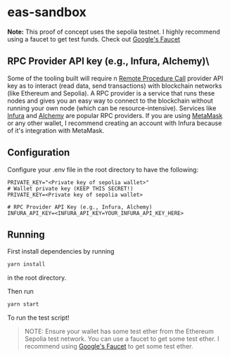 # eas-sandbox

**Note:** This proof of concept uses the sepolia testnet. I highly recommend using a faucet to get test funds. Check out [Google&#39;s Faucet](https://cloud.google.com/application/web3/faucet/ethereum/sepolia)

## RPC Provider API key (e.g., Infura, Alchemy)\

Some of the tooling built will require n [Remote Procedure Call](https://www.cyfrin.io/blog/blockchain-rpc-node-guide) provider API key as to interact (read data, send transactions) with blockchain networks (like Ethereum and Sepolia). A RPC provider is a service that runs these nodes and gives you an easy way to connect to the blockchain without running your own node (which can be resource-intensive). Services like [Infura](https://www.infura.io/) and [Alchemy](https://www.alchemy.com/) are popular RPC providers. If you are using [MetaMask](https://metamask.io/) or any other wallet, I recommend creating an account with Infura because of it's integration with MetaMask.

## Configuration

Configure your .env file in the root directory to have the following:

```env
PRIVATE_KEY="<Private key of sepolia wallet>"
# Wallet private key (KEEP THIS SECRET!)
PRIVATE_KEY=<Private key of sepolia wallet>

# RPC Provider API Key (e.g., Infura, Alchemy)
INFURA_API_KEY=<INFURA_API_KEY=YOUR_INFURA_API_KEY_HERE>
```

## Running

First install dependencies by running

```bash
yarn install
```

in the root directory.

Then run

```bash
yarn start
```

To run the test script!

> NOTE: Ensure your wallet has some test ether from the Ethereum Sepolia test network. You can use a faucet to get some test ether. I recommend using [Google&#39;s Faucet](https://cloud.google.com/application/web3/faucet/ethereum/sepolia) to get some test ether.

